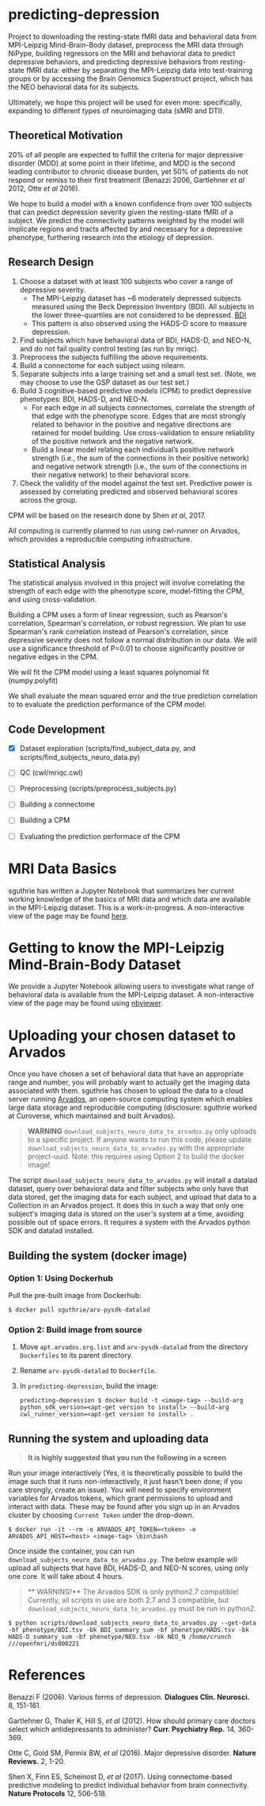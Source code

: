 # predicting-depression

Project to downloading the resting-state fMRI data and behavioral data from MPI-Leipzig Mind-Brain-Body dataset, preprocess the MRI data through NiPype, building regressors on the MRI and behavioral data to predict depressive behaviors, and predicting depressive behaviors from resting-state fMRI data: either by separating the MPI-Leipzig data into test-training groups or by accessing the Brain Genomics Superstruct project, which has the NEO behavioral data for its subjects.

Ultimately, we hope this project will be used for even more: specifically, expanding to different types of neuroimaging data (sMRI and DTI).

## Theoretical Motivation

20% of all people are expected to fulfill the criteria for major depressive disorder (MDD) at some point in their lifetime, and MDD is the second leading contributor to chronic disease burden, yet 50% of patients do not respond or remiss to their first treatment (Benazzi 2006, Gartlehner *et al* 2012, Otte *et al* 2016).

We hope to build a model with a known confidence from over 100 subjects that can predict depression severity given the resting-state fMRI of a subject. We predict the connectivity patterns weighted by the model will implicate regions and tracts affected by and necessary for a depressive phenotype, furthering research into the etiology of depression.

## Research Design

1. Choose a dataset with at least 100 subjects who cover a range of depressive severity.
   - The MPI-Leipzig dataset has ~6 moderately depressed subjects measured using the Beck Depression Inventory (BDI). All subjects in the lower three-quartiles  are not considered to be depressed. [BDI](https://www.commondataelements.ninds.nih.gov/doc/noc/beck_depression_inventory_noc_link.pdf)
   - This pattern is also observed using the HADS-D score to measure depression.
2. Find subjects which have behavioral data of BDI, HADS-D, and NEO-N, and do not fail quality control testing (as run by mriqc).
3. Preprocess the subjects fulfilling the above requirements.
4. Build a connectome for each subject using nilearn.
5. Separate subjects into a large training set and a small test set. (Note, we may choose to use the GSP dataset as our test set.)
6. Build 3 cognitive-based predictive models (CPM) to predict depressive
   phenotypes: BDI, HADS-D, and NEO-N.
   - For each edge in all subjects connectomes, correlate the strength of that edge with the phenotype score. Edges that are most strongly related to behavior in the positive and negative directions are retained for model building. Use cross-validation to ensure reliability of the positive network and the negative network.
   - Build a linear model relating each individual’s positive network strength (i.e., the sum of the connections in their positive network) and negative network strength (i.e., the sum of the connections in their negative network) to their behavioral score.
7. Check the validity of the model against the test set. Predictive power is assessed by correlating predicted and observed behavioral scores across the group.

CPM will be based on the research done by Shen *et al*, 2017.

All computing is currently planned to run using cwl-runner on Arvados, which provides a reproducible computing infrastructure.

## Statistical Analysis

The statistical analysis involved in this project will involve correlating the strength of each edge with the phenotype score, model-fitting the CPM, and using cross-validation.

Building a CPM uses a form of linear regression, such as Pearson's correlation, Spearman's correlation, or robust regression. We plan to use Spearman's rank correlation instead of Pearson's correlation, since depressive severity does not follow a normal distribution in our data. We will use a significance threshold of P=0.01 to choose significantly positive or negative edges in the CPM.

We will fit the CPM model using a least squares polynomial fit (numpy.polyfit)

We shall evaluate the mean squared error and the true prediction correlation to to evaluate the prediction performance of the CPM model.

## Code Development

 - [x] Dataset exploration (scripts/find_subject_data.py, and scripts/find_subjects_neuro_data.py)
 - [ ] QC (cwl/mriqc.cwl)
 - [ ] Preprocessing (scripts/preprocess_subjects.py)
 - [ ] Building a connectome
 - [ ] Building a CPM
 - [ ] Evaluating the prediction performace of the CPM


# MRI Data Basics

sguthrie has written a Jupyter Notebook that summarizes her current working knowledge of the basics of MRI data and which data are available in the MPI-Leipzig dataset. This is a work-in-progress. A non-interactive view of the page may be found [here](https://github.com/sguthrie/predicting-depression/blob/master/MRI%20Data%20Basics%20and%20the%20MPI-Leipzig%20Dataset.ipynb).

# Getting to know the MPI-Leipzig Mind-Brain-Body Dataset

We provide a Jupyter Notebook allowing users to investigate what range of behavioral data is available from the MPI-Leipzig dataset. A non-interactive view of the page may be found using [nbviewer](https://nbviewer.jupyter.org/github/sguthrie/predicting-depression/blob/master/MPI-LeipzigDataset.ipynb).


# Uploading your chosen dataset to Arvados

Once you have chosen a set of behavioral data that have an appropriate range and number, you will probably want to actually get the imaging data associated with them. sguthrie has chosen to upload the data to a cloud server running [Arvados](https://doc.arvados.org/), an open-source computing system which enables large data storage and reproducible computing (disclosure: sguthrie worked at Curoverse, which maintained and built Arvados).

> **WARNING**
> `download_subjects_neuro_data_to_arvados.py` only uploads to a specific project. If anyone wants to run this code, please update `download_subjects_neuro_data_to_arvados.py` with the appropriate project-uuid.
> Note: this requires using Option 2 to build the docker image!


The script `download_subjects_neuro_data_to_arvados.py` will install a datalad dataset, query over behavioral data and filter subjects who only have that data stored, get the imaging data for each subject, and upload that data to a Collection in an Arvados project. It does this in such a way that only one subject's imaging data is stored on the user's system at a time, avoiding possible out of space errors. It requires a system with the Arvados python SDK and datalad installed.

## Building the system (docker image)

### Option 1: Using Dockerhub

Pull the pre-built image from Dockerhub:

`$ docker pull sguthrie/arv-pysdk-datalad`

### Option 2: Build image from source

1. Move `apt.arvados.org.list` and `arv-pysdk-datalad` from the directory `Dockerfiles` to its parent directory.
2. Rename `arv-pysdk-datalad` to `Dockerfile`.
3. In `predicting-depression`, build the image:

   `predicting-depression $ docker build -t <image-tag> --build-arg python_sdk_version=<apt-get version to install> --build-arg cwl_runner_version=<apt-get version to install> .`

## Running the system and uploading data

> **It is highly suggested that you run the following in a screen**

Run your image interactively (Yes, it is theoretically possible to build the image such that it runs non-interactively, it just hasn't been done; if you care strongly, create an issue). You will need to specify environment variables for Arvados tokens, which grant permissions to upload and interact with data. These may be found after you sign up in an Arvados cluster by choosing `Current Token` under the drop-down.

`$ docker run -it --rm -e ARVADOS_API_TOKEN=<token> -e ARVADOS_API_HOST=<host> <image-tag> \bin\bash`

Once inside the container, you can run `download_subjects_neuro_data_to_arvados.py`. The below example will upload all subjects that have BDI, HADS-D, and NEO-N scores, using only one core. It will take about 4 hours.

>** WARNING!**
> The Arvados SDK is only python2.7 compatible! Currently, all scripts in use are both 2.7 and 3 compatible, but `download_subjects_neuro_data_to_arvados.py` must be run in python2.


`$ python scripts/download_subjects_neuro_data_to_arvados.py --get-data -bf phenotype/BDI.tsv -bk BDI_summary_sum -bf phenotype/HADS.tsv -bk HADS-D_summary_sum -bf phenotype/NEO.tsv -bk NEO_N /home/crunch ///openfmri/ds000221`


# References

Benazzi F (2006). Various forms of depression. **Dialogues Clin. Neurosci.** 8, 151-161.

Gartlehner G, Thaler K, Hill S, *et al* (2012). How should primary care doctors select which
antidepressants to administer? **Curr. Psychiatry Rep.** 14, 360-369.

Otte C, Gold SM, Pennix BW, *et al* (2016). Major depressive disorder. **Nature Reviews.** 2, 1-20.

Shen X, Finn ES, Scheinost D, *et al* (2017). Using connectome-based predictive modeling to predict individual behavior from brain connectivity. **Nature Protocols** 12, 506-518.

